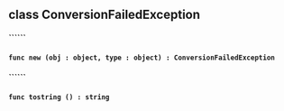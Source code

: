 ## class ConversionFailedException

#### ``````


#### ```func new (obj : object, type : object) : ConversionFailedException```


#### ``````


#### ```func tostring () : string```


